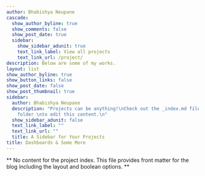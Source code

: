 ```yaml
---
author: Bhabishya Neupane
cascade:
  show_author_byline: true
  show_comments: false
  show_post_date: true
  sidebar:
    show_sidebar_adunit: true
    text_link_label: View all projects
    text_link_url: /project/
description: Below are some of my works.
layout: list
show_author_byline: true
show_button_links: false
show_post_date: false
show_post_thumbnail: true
sidebar:
  author: Bhabishya Neupane
  description: "Projects can be anything!\nCheck out the _index.md file in the /project
    folder \nto edit this content.\n"
  show_sidebar_adunit: false
  text_link_label: ""
  text_link_url: ""
  title: A Sidebar for Your Projects
title: Dashboards & Some More
---
```


** No content for the project index. This file provides front matter for the blog including the layout and boolean options. **
